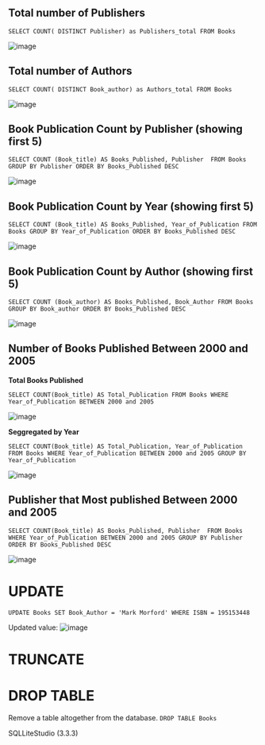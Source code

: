## Total number of Publishers
`SELECT COUNT( DISTINCT Publisher) as Publishers_total
FROM Books`

![image](https://user-images.githubusercontent.com/108747030/189496758-ae03cdd3-8a64-4034-beb1-0754e2ef64a9.png)

## Total number of Authors
`SELECT COUNT( DISTINCT Book_author) as Authors_total
FROM Books`

![image](https://user-images.githubusercontent.com/108747030/189496735-5f14ef5e-1074-46c5-b350-83e9728a6569.png)

## Book Publication Count by Publisher (showing first 5)
`SELECT COUNT (Book_title) AS Books_Published, Publisher 
FROM Books 
GROUP BY Publisher ORDER BY Books_Published DESC`

![image](https://user-images.githubusercontent.com/108747030/189618598-dc52a6f1-49a2-4cdd-bfbd-12a2e51ece56.png)

## Book Publication Count by Year (showing first 5)
`SELECT COUNT (Book_title) AS Books_Published, Year_of_Publication
FROM Books
GROUP BY Year_of_Publication
ORDER BY Books_Published DESC`

![image](https://user-images.githubusercontent.com/108747030/189618475-5acc9177-ff86-4ac5-934f-229de514ce3d.png)

## Book Publication  Count by Author (showing first 5)
`SELECT COUNT (Book_author) AS Books_Published, Book_Author
FROM Books
GROUP BY Book_author
ORDER BY Books_Published DESC`

![image](https://user-images.githubusercontent.com/108747030/189619129-7cfee716-1d6e-40f9-8ac7-256fdc20271a.png)

## Number of Books Published Between 2000 and 2005

**Total Books Published**

`SELECT COUNT(Book_title) AS Total_Publication
FROM Books
WHERE Year_of_Publication BETWEEN 2000 and 2005`

![image](https://user-images.githubusercontent.com/108747030/189616496-59fa6376-be61-4b61-9174-8a68d2b1dea4.png)

**Seggregated by Year**

`SELECT COUNT(Book_title) AS Total_Publication, Year_of_Publication
FROM Books
WHERE Year_of_Publication BETWEEN 2000 and 2005
GROUP BY Year_of_Publication`

![image](https://user-images.githubusercontent.com/108747030/189546605-0c53b3b4-6d0a-484a-8d8b-a528a367aac4.png)


## Publisher that Most published Between 2000 and 2005

`SELECT COUNT(Book_title) AS Books_Published, Publisher 
FROM Books
WHERE Year_of_Publication BETWEEN 2000 and 2005
GROUP BY Publisher 
ORDER BY Books_Published DESC`

![image](https://user-images.githubusercontent.com/108747030/189620804-89c13656-3b2f-413e-ba84-2f0420e8e42d.png)


# UPDATE
`UPDATE Books
SET Book_Author = 'Mark Morford'
WHERE ISBN = 195153448`

Updated value:
![image](https://user-images.githubusercontent.com/108747030/189623051-06ae3174-d8b6-48cb-9b31-3eae8d160457.png)

# TRUNCATE

# DROP TABLE
Remove a table altogether from the database.
`DROP TABLE Books`



SQLLiteStudio (3.3.3)
